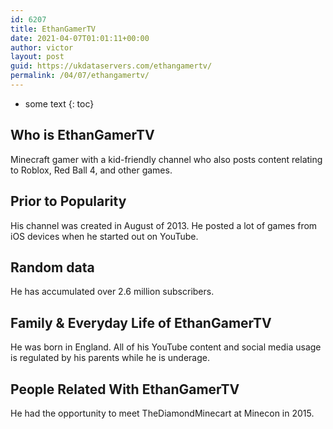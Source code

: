 ```yaml
---
id: 6207
title: EthanGamerTV
date: 2021-04-07T01:01:11+00:00
author: victor
layout: post
guid: https://ukdataservers.com/ethangamertv/
permalink: /04/07/ethangamertv/
---
```


* some text
{: toc}


## Who is EthanGamerTV



Minecraft gamer with a kid-friendly channel who also posts content relating to Roblox, Red Ball 4, and other games. 

                
                
                
## Prior to Popularity



His channel was created in August of 2013. He posted a lot of games from iOS devices when he started out on YouTube.  

                
                
                
## Random data



He has accumulated over 2.6 million subscribers. 

                
                
                
## Family & Everyday Life of EthanGamerTV



He was born in England. All of his YouTube content and social media usage is regulated by his parents while he is underage. 

                
                
                
## People Related With EthanGamerTV



He had the opportunity to meet TheDiamondMinecart at Minecon in 2015.  

                
              
            
          
          
          